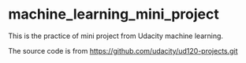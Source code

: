 # machine_learning_mini_project
This is the practice of mini project from Udacity machine learning.	

The source code is from https://github.com/udacity/ud120-projects.git
